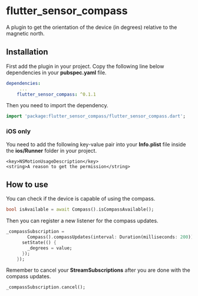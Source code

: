 # flutter_sensor_compass

A plugin to get the orientation of the device (in degrees) relative to the magnetic north.

## Installation

First add the plugin in your project. 
Copy the following line below dependencies in your **pubspec.yaml** file.

```yaml
dependencies:
     ...
    flutter_sensor_compass: ^0.1.1
```

Then you need to import the dependency.

```dart
import 'package:flutter_sensor_compass/flutter_sensor_compass.dart';
```

### iOS only

You need to add the following key-value pair into your **Info.plist** file inside the **ios/Runner** folder in your project.

```plist
<key>NSMotionUsageDescription</key>
<string>A reason to get the permission</string>
```

## How to use

You can check if the device is capable of using the compass.

```dart
bool isAvailable = await Compass().isCompassAvailable();
```

Then you can register a new listener for the compass updates.

```dart
_compassSubscription =
        Compass().compassUpdates(interval: Duration(milliseconds: 200)).listen((value) {
      setState(() {
        _degrees = value;
      });
    });
```

Remember to cancel your **StreamSubscriptions** after you are done with 
the compass updates.

```dart
_compassSubscription.cancel();
```